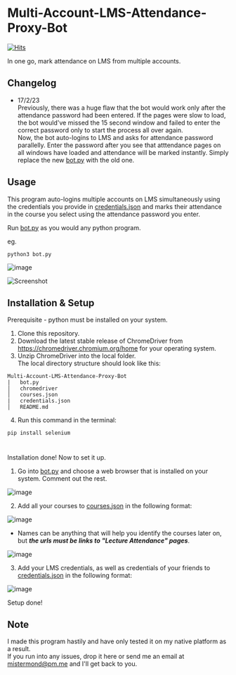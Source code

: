 # Multi-Account-LMS-Attendance-Proxy-Bot
[![Hits](https://hits.seeyoufarm.com/api/count/incr/badge.svg?url=https%3A%2F%2Fgithub.com%2FMisterMond%2FMulti-Account-Attendance-Proxy-Bot&count_bg=%2379C83D&title_bg=%23555555&icon=&icon_color=%23E7E7E7&title=hits&edge_flat=false)](https://hits.seeyoufarm.com)

In one go, mark attendance on LMS from multiple accounts.


## Changelog
- 17/2/23  
Previously, there was a huge flaw that the bot would work only after the attendance password had been entered. If the pages were slow to load, the bot would've missed the 15 second window and failed to enter the correct password only to start the process all over again.  
Now, the bot auto-logins to LMS and asks for attendance password parallelly. Enter the password after you see that atttendance pages on all windows have loaded and attendance will be marked instantly. Simply replace the new [bot.py](https://github.com/MisterMond/Multi-Account-LMS-Attendance-Proxy-Bot/blob/main/bot.py) with the old one.


## Usage
This program auto-logins multiple accounts on LMS simultaneously using the credentials you provide in [credentials.json](https://github.com/MisterMond/Multi-Account-Attendance-Proxy-Bot/blob/main/credentials.json) and marks their attendance in the course you select using the attendance password you enter.

Run [bot.py](https://github.com/MisterMond/Multi-Account-LMS-Attendance-Proxy-Bot/blob/main/bot.py) as you would any python program.

eg.
```
python3 bot.py
```

![image](https://user-images.githubusercontent.com/125508084/219632802-9cca3b57-94d4-4ae9-bc0a-c53b09483986.png)

![Screenshot](https://user-images.githubusercontent.com/125508084/219320548-49d7996e-c52c-4905-9f03-0d407a6aa1e1.png)




## Installation & Setup
Prerequisite - python must be installed on your system.
1. Clone this repository.
2. Download the latest stable release of ChromeDriver from https://chromedriver.chromium.org/home for your operating system.
3. Unzip ChromeDriver into the local folder.  
The local directory structure should look like this:  
```
Multi-Account-LMS-Attendance-Proxy-Bot
|   bot.py
│   chromedriver
│   courses.json
|   credentials.json
│   README.md
```
4. Run this command in the terminal:
```
pip install selenium
```
#
Installation done! Now to set it up.

1. Go into [bot.py](https://github.com/MisterMond/Multi-Account-LMS-Attendance-Proxy-Bot/blob/main/bot.py) and choose a web browser that is installed on your system. Comment out the rest.

![image](https://user-images.githubusercontent.com/125508084/219166698-9f06ef70-d1b8-4058-abde-bdf9dfc94730.png)


2. Add all your courses to [courses.json](https://github.com/MisterMond/Multi-Account-Attendance-Proxy-Bot/blob/main/courses.json) in the following format:

![image](https://user-images.githubusercontent.com/125508084/219168647-00c549ff-d198-4f24-9f8e-e4d572936aee.png)

- Names can be anything that will help you identify the courses later on, but ***the urls must be links to "Lecture Attendance" pages***.

![image](https://user-images.githubusercontent.com/125508084/219171009-623cca2b-a639-490d-bda5-5e385860a820.png)

3. Add your LMS credentials, as well as credentials of your friends to [credentials.json](https://github.com/MisterMond/Multi-Account-Attendance-Proxy-Bot/blob/main/credentials.json) in the following format:

![image](https://user-images.githubusercontent.com/125508084/219173097-595b555d-6f55-4e9c-ab59-f7339c95c59d.png)

Setup done!

## Note
I made this program hastily and have only tested it on my native platform as a result.   
If you run into any issues, drop it here or send me an email at mistermond@pm.me and I'll get back to you.

